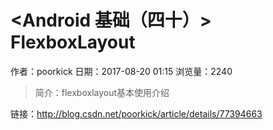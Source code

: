# <Android 基础（四十）> FlexboxLayout
作者：poorkick
日期：2017-08-20 01:15
浏览量：2240
> 简介：flexboxlayout基本使用介绍

 链接：http://blog.csdn.net/poorkick/article/details/77394663
